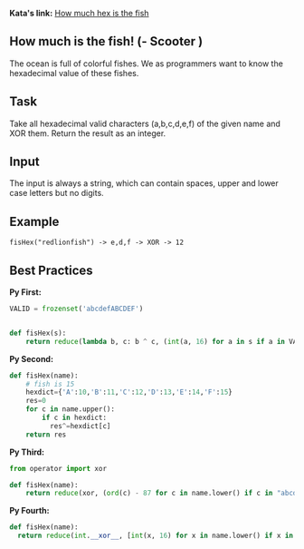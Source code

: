 **Kata's link:** [How much hex is the fish](http://www.codewars.com/kata/how-much-hex-is-the-fish/)

## How much is the fish! (- Scooter )
The ocean is full of colorful fishes. We as programmers want to know the hexadecimal value of these fishes.

## Task
Take all hexadecimal valid characters (a,b,c,d,e,f) of the given name and XOR them. Return the result as an integer.

## Input
The input is always a string, which can contain spaces, upper and lower case letters but no digits.

## Example
~~~
fisHex("redlionfish") -> e,d,f -> XOR -> 12
~~~


## Best Practices

**Py First:**
~~~py
VALID = frozenset('abcdefABCDEF')


def fisHex(s):
    return reduce(lambda b, c: b ^ c, (int(a, 16) for a in s if a in VALID), 0)

~~~

**Py Second:**
~~~py
def fisHex(name):
    # fish is 15
    hexdict={'A':10,'B':11,'C':12,'D':13,'E':14,'F':15}
    res=0
    for c in name.upper():
        if c in hexdict:
          res^=hexdict[c]
    return res

~~~

**Py Third:**
~~~py
from operator import xor

def fisHex(name):
    return reduce(xor, (ord(c) - 87 for c in name.lower() if c in "abcdef"), 0)
~~~

**Py Fourth:**
~~~py
def fisHex(name):
  return reduce(int.__xor__, [int(x, 16) for x in name.lower() if x in "abcdef"], 0)
~~~
